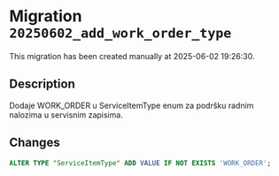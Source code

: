 # Migration `20250602_add_work_order_type`

This migration has been created manually at 2025-06-02 19:26:30.

## Description

Dodaje WORK_ORDER u ServiceItemType enum za podršku radnim nalozima u servisnim zapisima.

## Changes

```sql
ALTER TYPE "ServiceItemType" ADD VALUE IF NOT EXISTS 'WORK_ORDER';
```

